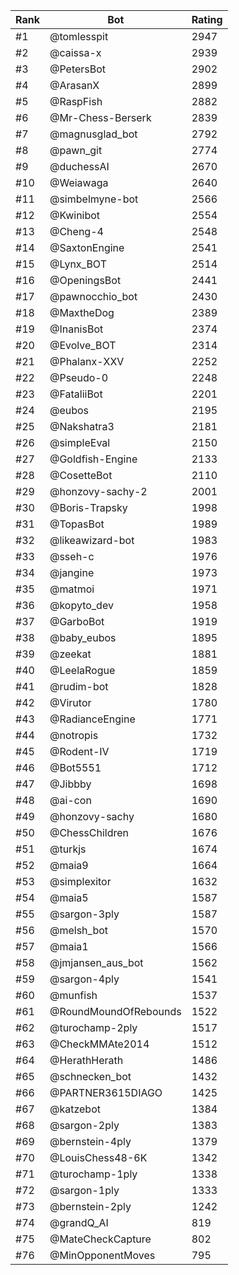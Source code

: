 Rank|Bot|Rating
---|---|---
#1|@tomlesspit|2947
#2|@caissa-x|2939
#3|@PetersBot|2902
#4|@ArasanX|2899
#5|@RaspFish|2882
#6|@Mr-Chess-Berserk|2839
#7|@magnusglad_bot|2792
#8|@pawn_git|2774
#9|@duchessAI|2670
#10|@Weiawaga|2640
#11|@simbelmyne-bot|2566
#12|@Kwinibot|2554
#13|@Cheng-4|2548
#14|@SaxtonEngine|2541
#15|@Lynx_BOT|2514
#16|@OpeningsBot|2441
#17|@pawnocchio_bot|2430
#18|@MaxtheDog|2389
#19|@InanisBot|2374
#20|@Evolve_BOT|2314
#21|@Phalanx-XXV|2252
#22|@Pseudo-0|2248
#23|@FataliiBot|2201
#24|@eubos|2195
#25|@Nakshatra3|2181
#26|@simpleEval|2150
#27|@Goldfish-Engine|2133
#28|@CosetteBot|2110
#29|@honzovy-sachy-2|2001
#30|@Boris-Trapsky|1998
#31|@TopasBot|1989
#32|@likeawizard-bot|1983
#33|@sseh-c|1976
#34|@jangine|1973
#35|@matmoi|1971
#36|@kopyto_dev|1958
#37|@GarboBot|1919
#38|@baby_eubos|1895
#39|@zeekat|1881
#40|@LeelaRogue|1859
#41|@rudim-bot|1828
#42|@Virutor|1780
#43|@RadianceEngine|1771
#44|@notropis|1732
#45|@Rodent-IV|1719
#46|@Bot5551|1712
#47|@Jibbby|1698
#48|@ai-con|1690
#49|@honzovy-sachy|1680
#50|@ChessChildren|1676
#51|@turkjs|1674
#52|@maia9|1664
#53|@simplexitor|1632
#54|@maia5|1587
#55|@sargon-3ply|1587
#56|@melsh_bot|1570
#57|@maia1|1566
#58|@jmjansen_aus_bot|1562
#59|@sargon-4ply|1541
#60|@munfish|1537
#61|@RoundMoundOfRebounds|1522
#62|@turochamp-2ply|1517
#63|@CheckMMAte2014|1512
#64|@HerathHerath|1486
#65|@schnecken_bot|1432
#66|@PARTNER3615DIAGO|1425
#67|@katzebot|1384
#68|@sargon-2ply|1383
#69|@bernstein-4ply|1379
#70|@LouisChess48-6K|1342
#71|@turochamp-1ply|1338
#72|@sargon-1ply|1333
#73|@bernstein-2ply|1242
#74|@grandQ_AI|819
#75|@MateCheckCapture|802
#76|@MinOpponentMoves|795

